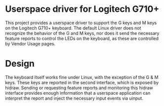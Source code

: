 Userspace driver for Logitech G710+
===================================

This project provides a userspace driver to support the G keys and M keys on the
Logitech G710+ keyboard. The default Linux driver does not recognize the
behavior of the G and M keys, nor does it send the necessary feature reports to
control the LEDs on the keyboard, as these are controlled by Vendor Usage pages.

Design
======

The keyboard itself works fine under Linux, with the exception of the G & M
keys. These keys are reported in the second interface, which is exposed by
hidraw. Sending or requesting feature reports and monitoring this hidraw
interface provides enough information that a userspace application can interpret
the report and inject the necessary input events via uinput.
